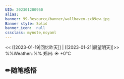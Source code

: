 ```yaml
---
UID: 202301200950 
alias:
banner: 99-Resource/banner/wallhaven-zx89ew.jpg 
Banner style: Solid
banner_icon:  null
cssclass: mynote,noyaml
---
```

<< [[2023-01-19|回忆昨天]] | [[2023-01-21|展望明天]]>>　　　　%%Weather::%% 郑州: ☀️   +0°C


## ✏随笔感悟

